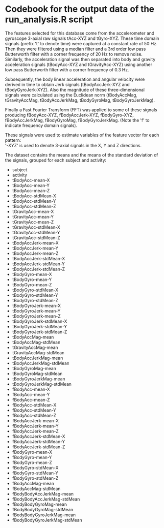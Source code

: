 # Codebook for the output data of the run_analysis.R script

The features selected for this database come from the accelerometer and gyroscope 3-axial raw signals tAcc-XYZ and tGyro-XYZ. These time domain signals (prefix 't' to denote time) were captured at a constant rate of 50 Hz. Then they were filtered using a median filter and a 3rd order low pass Butterworth filter with a corner frequency of 20 Hz to remove noise. Similarly, the acceleration signal was then separated into body and gravity acceleration signals (tBodyAcc-XYZ and tGravityAcc-XYZ) using another low pass Butterworth filter with a corner frequency of 0.3 Hz. 

Subsequently, the body linear acceleration and angular velocity were derived in time to obtain Jerk signals (tBodyAccJerk-XYZ and tBodyGyroJerk-XYZ). Also the magnitude of these three-dimensional signals were calculated using the Euclidean norm (tBodyAccMag, tGravityAccMag, tBodyAccJerkMag, tBodyGyroMag, tBodyGyroJerkMag). 

Finally a Fast Fourier Transform (FFT) was applied to some of these signals producing fBodyAcc-XYZ, fBodyAccJerk-XYZ, fBodyGyro-XYZ, fBodyAccJerkMag, fBodyGyroMag, fBodyGyroJerkMag. (Note the 'f' to indicate frequency domain signals). 

These signals were used to estimate variables of the feature vector for each pattern:  
'-XYZ' is used to denote 3-axial signals in the X, Y and Z directions.

The dataset contains the means and the means of the standard deviation of the signals, grouped for each subject and activity:

* subject
* activity
* tBodyAcc-mean-X
* tBodyAcc-mean-Y
* tBodyAcc-mean-Z
* tBodyAcc-stdMean-X
* tBodyAcc-stdMean-Y
* tBodyAcc-stdMean-Z
* tGravityAcc-mean-X
* tGravityAcc-mean-Y
* tGravityAcc-mean-Z
* tGravityAcc-stdMean-X
* tGravityAcc-stdMean-Y
* tGravityAcc-stdMean-Z
* tBodyAccJerk-mean-X
* tBodyAccJerk-mean-Y
* tBodyAccJerk-mean-Z
* tBodyAccJerk-stdMean-X
* tBodyAccJerk-stdMean-Y
* tBodyAccJerk-stdMean-Z
* tBodyGyro-mean-X
* tBodyGyro-mean-Y
* tBodyGyro-mean-Z
* tBodyGyro-stdMean-X
* tBodyGyro-stdMean-Y
* tBodyGyro-stdMean-Z
* tBodyGyroJerk-mean-X
* tBodyGyroJerk-mean-Y
* tBodyGyroJerk-mean-Z
* tBodyGyroJerk-stdMean-X
* tBodyGyroJerk-stdMean-Y
* tBodyGyroJerk-stdMean-Z
* tBodyAccMag-mean
* tBodyAccMag-stdMean
* tGravityAccMag-mean
* tGravityAccMag-stdMean
* tBodyAccJerkMag-mean
* tBodyAccJerkMag-stdMean
* tBodyGyroMag-mean
* tBodyGyroMag-stdMean
* tBodyGyroJerkMag-mean
* tBodyGyroJerkMag-stdMean
* fBodyAcc-mean-X
* fBodyAcc-mean-Y
* fBodyAcc-mean-Z
* fBodyAcc-stdMean-X
* fBodyAcc-stdMean-Y
* fBodyAcc-stdMean-Z
* fBodyAccJerk-mean-X
* fBodyAccJerk-mean-Y
* fBodyAccJerk-mean-Z
* fBodyAccJerk-stdMean-X
* fBodyAccJerk-stdMean-Y
* fBodyAccJerk-stdMean-Z
* fBodyGyro-mean-X
* fBodyGyro-mean-Y
* fBodyGyro-mean-Z
* fBodyGyro-stdMean-X
* fBodyGyro-stdMean-Y
* fBodyGyro-stdMean-Z
* fBodyAccMag-mean
* fBodyAccMag-stdMean
* fBodyBodyAccJerkMag-mean
* fBodyBodyAccJerkMag-stdMean
* fBodyBodyGyroMag-mean
* fBodyBodyGyroMag-stdMean
* fBodyBodyGyroJerkMag-mean
* fBodyBodyGyroJerkMag-stdMean